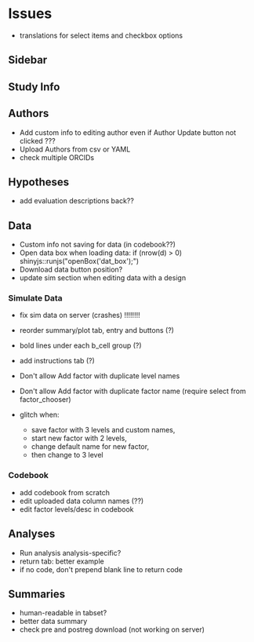 # Issues

* translations for select items and checkbox options


## Sidebar


## Study Info


## Authors

* Add custom info to editing author even if Author Update button not clicked ???
* Upload Authors from csv or YAML
* check multiple ORCIDs

## Hypotheses

* add evaluation descriptions back??

## Data

* Custom info not saving for data (in codebook??)
* Open data box when loading data: 
    if (nrow(d) > 0) shinyjs::runjs("openBox('dat_box');")
* Download data button position?
* update sim section when editing data with a design

### Simulate Data

* fix sim data on server (crashes) !!!!!!!!
* reorder summary/plot tab, entry and buttons (?)
* bold lines under each b_cell group (?)
* add instructions tab (?)
* Don't allow Add factor with duplicate level names
* Don't allow Add factor with duplicate factor name (require select from factor_chooser)

* glitch when:
    * save factor with 3 levels and custom names, 
    * start new factor with 2 levels, 
    * change default name for new factor,
    * then change to 3 level


### Codebook

* add codebook from scratch
* edit uploaded data column names (??)
* edit factor levels/desc in codebook

## Analyses

* Run analysis analysis-specific?
* return tab: better example
* if no code, don't prepend blank line to return code

## Summaries

* human-readable in tabset?
* better data summary
* check pre and postreg download (not working on server)








